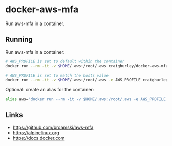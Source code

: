 # docker-aws-mfa

Run aws-mfa in a container.

## Running

Run aws-mfa in a container:

```sh
# AWS_PROFILE is set to default within the container
docker run --rm -it -v $HOME/.aws:/root/.aws craighurley/docker-aws-mfa

# AWS_PROFILE is set to match the hosts value
docker run --rm -it -v $HOME/.aws:/root/.aws -e AWS_PROFILE craighurley/docker-aws-mfa
```

Optional: create an alias for the container:

```sh
alias aws='docker run --rm -it -v $HOME/.aws:/root/.aws -e AWS_PROFILE craighurley/docker-aws-mfa'
```

## Links

- <https://github.com/broamski/aws-mfa>
- <https://alpinelinux.org>
- <https://docs.docker.com>
